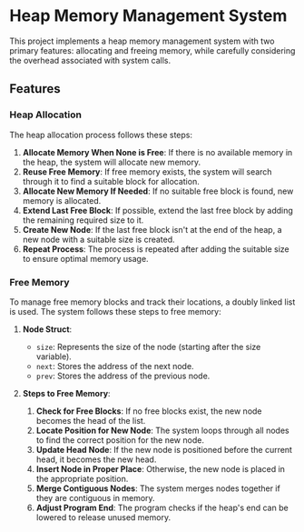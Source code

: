 # Heap Memory Management System

This project implements a heap memory management system with two primary features: allocating and freeing memory, while carefully considering the overhead associated with system calls.

## Features

### Heap Allocation
The heap allocation process follows these steps:

1. **Allocate Memory When None is Free**: If there is no available memory in the heap, the system will allocate new memory.
2. **Reuse Free Memory**: If free memory exists, the system will search through it to find a suitable block for allocation.
3. **Allocate New Memory If Needed**: If no suitable free block is found, new memory is allocated.
4. **Extend Last Free Block**: If possible, extend the last free block by adding the remaining required size to it.
5. **Create New Node**: If the last free block isn't at the end of the heap, a new node with a suitable size is created.
6. **Repeat Process**: The process is repeated after adding the suitable size to ensure optimal memory usage.

### Free Memory
To manage free memory blocks and track their locations, a doubly linked list is used. The system follows these steps to free memory:

1. **Node Struct**:
    - `size`: Represents the size of the node (starting after the size variable).
    - `next`: Stores the address of the next node.
    - `prev`: Stores the address of the previous node.

2. **Steps to Free Memory**:
    1. **Check for Free Blocks**: If no free blocks exist, the new node becomes the head of the list.
    2. **Locate Position for New Node**: The system loops through all nodes to find the correct position for the new node.
    3. **Update Head Node**: If the new node is positioned before the current head, it becomes the new head.
    4. **Insert Node in Proper Place**: Otherwise, the new node is placed in the appropriate position.
    5. **Merge Contiguous Nodes**: The system merges nodes together if they are contiguous in memory.
    6. **Adjust Program End**: The program checks if the heap's end can be lowered to release unused memory.
